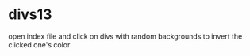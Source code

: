 # divs13

open index file and click on divs with random backgrounds to invert the clicked one's color
